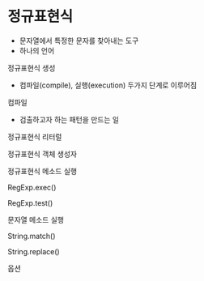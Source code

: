 # 정규표현식
* 문자열에서 특정한 문자를 찾아내는 도구
* 하나의 언어

정규표현식 생성
* 컴파일(compile), 실행(execution) 두가지 단계로 이루어짐

컴파일
* 검출하고자 하는 패턴을 만드는 일

정규표현식 리터럴

정규표현식 객체 생성자

정규표현식 메소드 실행

RegExp.exec()

RegExp.test()

문자열 메소드 실행

String.match()

String.replace()

옵션
